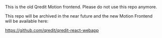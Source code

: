 This is the old Qredit Motion frontend.
Please do not use this repo anymore.

This repo will be archived in the near future and the new Motion Frontend will be available here:

https://github.com/qredit/qredit-react-webapp

